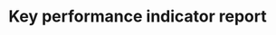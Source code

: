 # Key performance indicator report

<script type="text/javascript" src="https://cdn.bokeh.org/bokeh/release/bokeh-2.4.3.min.js"></script>
<script type="text/javascript" src="https://cdn.bokeh.org/bokeh/release/bokeh-tables-2.4.3.min.js"></script>

<script type="text/javascript">
        (function() {
  const fn = function() {
    Bokeh.safely(function() {
      (function(root) {
        function embed_document(root) {
        const docs_json = '{"b6d12c0f-2882-4df0-99be-24f860cb14ed":{"defs":[],"roots":{"references":[{"attributes":{"source":{"id":"3933"}},"id":"3991","type":"CDSView"},{"attributes":{"line_alpha":{"value":0.2},"line_width":{"value":2},"x0":{"field":"x"},"x1":{"field":"x"},"y0":{"field":"box_top"},"y1":{"field":"high"}},"id":"4051","type":"Segment"},{"attributes":{},"id":"4148","type":"StringFormatter"},{"attributes":{"coordinates":null,"data_source":{"id":"3933"},"glyph":{"id":"3981"},"group":null,"hover_glyph":null,"muted_glyph":{"id":"3983"},"nonselection_glyph":{"id":"3982"},"view":{"id":"3985"}},"id":"3984","type":"GlyphRenderer"},{"attributes":{"coordinates":null,"data_source":{"id":"3934"},"glyph":{"id":"4043"},"group":null,"hover_glyph":null,"muted_glyph":{"id":"4045"},"nonselection_glyph":{"id":"4044"},"view":{"id":"4047"}},"id":"4046","type":"GlyphRenderer"},{"attributes":{},"id":"3954","type":"CategoricalTicker"},{"attributes":{"below":[{"id":"3953"}],"center":[{"id":"3955"},{"id":"3959"}],"height":800,"left":[{"id":"3956"}],"margin":[10,10,10,10],"renderers":[{"id":"3978"},{"id":"3984"},{"id":"3990"},{"id":"3996"},{"id":"4002"}],"sizing_mode":"scale_width","title":{"id":"3944"},"toolbar":{"id":"3967"},"width":1600,"x_range":{"id":"3942"},"x_scale":{"id":"3949"},"y_range":{"id":"3947"},"y_scale":{"id":"3951"}},"id":"3943","subtype":"Figure","type":"Plot"},{"attributes":{"coordinates":null,"data_source":{"id":"3934"},"glyph":{"id":"4061"},"group":null,"hover_glyph":null,"muted_glyph":{"id":"4063"},"nonselection_glyph":{"id":"4062"},"view":{"id":"4065"}},"id":"4064","type":"GlyphRenderer"},{"attributes":{},"id":"4147","type":"StringEditor"},{"attributes":{"coordinates":null,"data_source":{"id":"3933"},"glyph":{"id":"3987"},"group":null,"hover_glyph":null,"muted_glyph":{"id":"3989"},"nonselection_glyph":{"id":"3988"},"view":{"id":"3991"}},"id":"3990","type":"GlyphRenderer"},{"attributes":{"axis":{"id":"3956"},"coordinates":null,"dimension":1,"group":null,"ticker":null},"id":"3959","type":"Grid"},{"attributes":{"editor":{"id":"4147"},"field":"exe","formatter":{"id":"4146"},"title":"Benchmark"},"id":"3936","type":"TableColumn"},{"attributes":{},"id":"4159","type":"Selection"},{"attributes":{"fill_alpha":{"value":0.1},"fill_color":{"field":"x","transform":{"id":"3932"}},"hatch_alpha":{"value":0.1},"line_alpha":{"value":0.1},"line_width":{"value":2},"marker":{"value":"dash"},"size":{"value":25},"x":{"field":"x"},"y":{"field":"low"}},"id":"4068","type":"Scatter"},{"attributes":{"line_alpha":{"value":0.1},"line_width":{"value":2},"x0":{"field":"x"},"x1":{"field":"x"},"y0":{"field":"box_bottom"},"y1":{"field":"low"}},"id":"3976","type":"Segment"},{"attributes":{"coordinates":null,"data_source":{"id":"3933"},"glyph":{"id":"3975"},"group":null,"hover_glyph":null,"muted_glyph":{"id":"3977"},"nonselection_glyph":{"id":"3976"},"view":{"id":"3979"}},"id":"3978","type":"GlyphRenderer"},{"attributes":{},"id":"3949","type":"CategoricalScale"},{"attributes":{"source":{"id":"3933"}},"id":"3997","type":"CDSView"},{"attributes":{"source":{"id":"3934"}},"id":"4065","type":"CDSView"},{"attributes":{"bottom_units":"screen","coordinates":null,"fill_alpha":0.5,"fill_color":"lightgrey","group":null,"left_units":"screen","level":"overlay","line_alpha":1.0,"line_color":"black","line_dash":[4,4],"line_width":2,"right_units":"screen","syncable":false,"top_units":"screen"},"id":"3966","type":"BoxAnnotation"},{"attributes":{"line_alpha":{"value":0.2},"line_width":{"value":2},"x0":{"field":"x"},"x1":{"field":"x"},"y0":{"field":"box_bottom"},"y1":{"field":"low"}},"id":"3977","type":"Segment"},{"attributes":{"bottom":{"field":"box_bottom"},"fill_color":{"field":"x","transform":{"id":"3932"}},"top":{"field":"box_top"},"width":{"value":0.2},"x":{"field":"x"}},"id":"3987","type":"VBar"},{"attributes":{"line_alpha":{"value":0.2},"line_width":{"value":2},"x0":{"field":"x"},"x1":{"field":"x"},"y0":{"field":"box_top"},"y1":{"field":"high"}},"id":"3983","type":"Segment"},{"attributes":{},"id":"3957","type":"BasicTicker"},{"attributes":{},"id":"4158","type":"UnionRenderers"},{"attributes":{"factors":[["rmw_cyclonedds_cpp","autoware_default_cbg"],["rmw_cyclonedds_cpp","autoware_default_multithreaded"],["rmw_cyclonedds_cpp","autoware_default_prioritized"],["rmw_cyclonedds_cpp","autoware_default_singlethreaded"],["rmw_cyclonedds_cpp","autoware_default_staticsinglethreaded"]],"range_padding":0.1},"id":"3942","type":"FactorRange"},{"attributes":{},"id":"4155","type":"StringEditor"},{"attributes":{"coordinates":null,"data_source":{"id":"3934"},"glyph":{"id":"4055"},"group":null,"hover_glyph":null,"muted_glyph":{"id":"4057"},"nonselection_glyph":{"id":"4056"},"view":{"id":"4059"}},"id":"4058","type":"GlyphRenderer"},{"attributes":{"end":1,"factors":["rmw_cyclonedds_cpp"],"palette":["#00204C"]},"id":"3932","type":"CategoricalColorMapper"},{"attributes":{"fill_color":{"field":"x","transform":{"id":"3932"}},"line_width":{"value":2},"marker":{"value":"dash"},"size":{"value":25},"x":{"field":"x"},"y":{"field":"low"}},"id":"4067","type":"Scatter"},{"attributes":{"coordinates":null,"data_source":{"id":"3934"},"glyph":{"id":"4049"},"group":null,"hover_glyph":null,"muted_glyph":{"id":"4051"},"nonselection_glyph":{"id":"4050"},"view":{"id":"4053"}},"id":"4052","type":"GlyphRenderer"},{"attributes":{"source":{"id":"4074"}},"id":"4077","type":"CDSView"},{"attributes":{"bottom":{"field":"box_bottom"},"fill_alpha":{"value":0.1},"fill_color":{"field":"x","transform":{"id":"3932"}},"hatch_alpha":{"value":0.1},"line_alpha":{"value":0.1},"top":{"field":"box_top"},"width":{"value":0.2},"x":{"field":"x"}},"id":"4056","type":"VBar"},{"attributes":{"below":[{"id":"4089"}],"center":[{"id":"4091"},{"id":"4095"}],"height":800,"left":[{"id":"4092"}],"margin":[10,10,10,10],"renderers":[{"id":"4114"},{"id":"4120"},{"id":"4126"},{"id":"4132"},{"id":"4138"}],"sizing_mode":"scale_width","title":{"id":"4080"},"toolbar":{"id":"4103"},"width":1600,"x_range":{"id":"4078"},"x_scale":{"id":"4085"},"y_range":{"id":"4083"},"y_scale":{"id":"4087"}},"id":"4079","subtype":"Figure","type":"Plot"},{"attributes":{"tools":[{"id":"3960"},{"id":"3961"},{"id":"3962"},{"id":"3963"},{"id":"3964"},{"id":"3965"},{"id":"4004"}]},"id":"3967","type":"Toolbar"},{"attributes":{"factors":[["rmw_cyclonedds_cpp","autoware_default_cbg"],["rmw_cyclonedds_cpp","autoware_default_multithreaded"],["rmw_cyclonedds_cpp","autoware_default_prioritized"],["rmw_cyclonedds_cpp","autoware_default_singlethreaded"],["rmw_cyclonedds_cpp","autoware_default_staticsinglethreaded"]],"range_padding":0.1},"id":"4078","type":"FactorRange"},{"attributes":{"fill_alpha":{"value":0.2},"fill_color":{"field":"x","transform":{"id":"3932"}},"hatch_alpha":{"value":0.2},"line_alpha":{"value":0.2},"line_width":{"value":2},"marker":{"value":"dash"},"size":{"value":25},"x":{"field":"x"},"y":{"field":"low"}},"id":"4001","type":"Scatter"},{"attributes":{"fill_alpha":{"value":0.1},"fill_color":{"field":"x","transform":{"id":"3932"}},"hatch_alpha":{"value":0.1},"line_alpha":{"value":0.1},"line_width":{"value":2},"marker":{"value":"dash"},"size":{"value":25},"x":{"field":"x"},"y":{"field":"high"}},"id":"4062","type":"Scatter"},{"attributes":{"fill_alpha":{"value":0.1},"fill_color":{"field":"x","transform":{"id":"3932"}},"hatch_alpha":{"value":0.1},"line_alpha":{"value":0.1},"line_width":{"value":2},"marker":{"value":"dash"},"size":{"value":25},"x":{"field":"x"},"y":{"field":"low"}},"id":"4000","type":"Scatter"},{"attributes":{"source":{"id":"4006"}},"id":"4009","type":"CDSView"},{"attributes":{"editor":{"id":"4151"},"field":"low","formatter":{"id":"4150"},"title":"Min"},"id":"3938","type":"TableColumn"},{"attributes":{},"id":"4151","type":"StringEditor"},{"attributes":{"fill_alpha":{"value":0.1},"fill_color":{"field":"x","transform":{"id":"3932"}},"hatch_alpha":{"value":0.1},"line_alpha":{"value":0.1},"line_width":{"value":2},"marker":{"value":"dash"},"size":{"value":25},"x":{"field":"x"},"y":{"field":"low"}},"id":"4136","type":"Scatter"},{"attributes":{},"id":"4149","type":"StringEditor"},{"attributes":{"line_width":{"value":2},"x0":{"field":"x"},"x1":{"field":"x"},"y0":{"field":"box_bottom"},"y1":{"field":"low"}},"id":"3975","type":"Segment"},{"attributes":{"source":{"id":"3934"}},"id":"4059","type":"CDSView"},{"attributes":{},"id":"4152","type":"StringFormatter"},{"attributes":{"source":{"id":"4142"}},"id":"4145","type":"CDSView"},{"attributes":{"bottom":{"field":"box_bottom"},"fill_alpha":{"value":0.2},"fill_color":{"field":"x","transform":{"id":"3932"}},"hatch_alpha":{"value":0.2},"line_alpha":{"value":0.2},"top":{"field":"box_top"},"width":{"value":0.2},"x":{"field":"x"}},"id":"3989","type":"VBar"},{"attributes":{"bottom":{"field":"box_bottom"},"fill_alpha":{"value":0.2},"fill_color":{"field":"x","transform":{"id":"3932"}},"hatch_alpha":{"value":0.2},"line_alpha":{"value":0.2},"top":{"field":"box_top"},"width":{"value":0.2},"x":{"field":"x"}},"id":"4057","type":"VBar"},{"attributes":{"autosize_mode":"fit_viewport","columns":[{"id":"3936"},{"id":"3937"},{"id":"3938"},{"id":"3939"},{"id":"3940"},{"id":"3941"}],"height":250,"margin":[0,10,10,10],"source":{"id":"4142"},"view":{"id":"4145"},"width":1250},"id":"4143","type":"DataTable"},{"attributes":{"axis_label":"Latency (ms)","axis_label_text_font_size":"20px","coordinates":null,"formatter":{"id":"4176"},"group":null,"major_label_policy":{"id":"4177"},"major_label_text_font_size":"14px","ticker":{"id":"3957"}},"id":"3956","type":"LinearAxis"},{"attributes":{"fill_alpha":{"value":0.2},"fill_color":{"field":"x","transform":{"id":"3932"}},"hatch_alpha":{"value":0.2},"line_alpha":{"value":0.2},"line_width":{"value":2},"marker":{"value":"dash"},"size":{"value":25},"x":{"field":"x"},"y":{"field":"low"}},"id":"4069","type":"Scatter"},{"attributes":{},"id":"4153","type":"StringEditor"},{"attributes":{},"id":"4330","type":"UnionRenderers"},{"attributes":{},"id":"4156","type":"StringFormatter"},{"attributes":{},"id":"4157","type":"StringEditor"},{"attributes":{"editor":{"id":"4155"},"field":"high","formatter":{"id":"4154"},"title":"Max"},"id":"3940","type":"TableColumn"},{"attributes":{},"id":"4331","type":"Selection"},{"attributes":{"fill_alpha":{"value":0.2},"fill_color":{"field":"x","transform":{"id":"3932"}},"hatch_alpha":{"value":0.2},"line_alpha":{"value":0.2},"line_width":{"value":2},"marker":{"value":"dash"},"size":{"value":25},"x":{"field":"x"},"y":{"field":"high"}},"id":"4063","type":"Scatter"},{"attributes":{"line_width":{"value":2},"x0":{"field":"x"},"x1":{"field":"x"},"y0":{"field":"box_top"},"y1":{"field":"high"}},"id":"4049","type":"Segment"},{"attributes":{"editor":{"id":"4153"},"field":"mean","formatter":{"id":"4152"},"title":"Mean"},"id":"3939","type":"TableColumn"},{"attributes":{"fill_alpha":{"value":0.2},"fill_color":{"field":"x","transform":{"id":"3932"}},"hatch_alpha":{"value":0.2},"line_alpha":{"value":0.2},"line_width":{"value":2},"marker":{"value":"dash"},"size":{"value":25},"x":{"field":"x"},"y":{"field":"high"}},"id":"3995","type":"Scatter"},{"attributes":{"fill_alpha":{"value":0.1},"fill_color":{"field":"x","transform":{"id":"3932"}},"hatch_alpha":{"value":0.1},"line_alpha":{"value":0.1},"line_width":{"value":2},"marker":{"value":"dash"},"size":{"value":25},"x":{"field":"x"},"y":{"field":"high"}},"id":"3994","type":"Scatter"},{"attributes":{"data":{"box_bottom":{"__ndarray__":"A+FUtW7+WEDRtMTKaPhYQLR4DOq2/VhAad5xio7cVUDoTUUqjItWQA==","dtype":"float64","order":"little","shape":[5]},"box_top":{"__ndarray__":"4TPIE3cBWUD3dHXHYgdZQD7JwnweAllAXW3F/rIjXEB+h6JAn3JbQA==","dtype":"float64","order":"little","shape":[5]},"exe":["autoware_default_cbg","autoware_default_multithreaded","autoware_default_prioritized","autoware_default_singlethreaded","autoware_default_staticsinglethreaded"],"high":{"__ndarray__":"TDeJQWAFWUA9CtejcD1ZQHe+nxovBVlAMzMzMzNbX0CcxCCwcuBeQA==","dtype":"float64","order":"little","shape":[5]},"index":[2,8,14,11,5],"low":{"__ndarray__":"bef7qfH6WEBSuB6F68lYQNEi2/l++lhArkfhehTmUUCTGARWDh1TQA==","dtype":"float64","order":"little","shape":[5]},"mean":{"__ndarray__":"coqO5PL/WEDkFB3J5f9YQPmgZ7Pq/1hA46WbxCAAWUCz6nO1Ff9YQA==","dtype":"float64","order":"little","shape":[5]},"rmw":["rmw_cyclonedds_cpp","rmw_cyclonedds_cpp","rmw_cyclonedds_cpp","rmw_cyclonedds_cpp","rmw_cyclonedds_cpp"],"std_dev":{"__ndarray__":"m++WmvNCmD+YTYBh+fO9PxUmQtlKnqE/zTtO0ZEcKUBc5nRZTJwjQA==","dtype":"float64","order":"little","shape":[5]},"type":["period","period","period","period","period"],"x":[["rmw_cyclonedds_cpp","autoware_default_cbg"],["rmw_cyclonedds_cpp","autoware_default_multithreaded"],["rmw_cyclonedds_cpp","autoware_default_prioritized"],["rmw_cyclonedds_cpp","autoware_default_singlethreaded"],["rmw_cyclonedds_cpp","autoware_default_staticsinglethreaded"]]},"selected":{"id":"4402"},"selection_policy":{"id":"4401"}},"id":"3935","type":"ColumnDataSource"},{"attributes":{"axis":{"id":"3953"},"coordinates":null,"group":null,"ticker":null},"id":"3955","type":"Grid"},{"attributes":{"line_alpha":{"value":0.1},"line_width":{"value":2},"x0":{"field":"x"},"x1":{"field":"x"},"y0":{"field":"box_top"},"y1":{"field":"high"}},"id":"3982","type":"Segment"},{"attributes":{"line_alpha":{"value":0.2},"line_width":{"value":2},"x0":{"field":"x"},"x1":{"field":"x"},"y0":{"field":"box_bottom"},"y1":{"field":"low"}},"id":"4045","type":"Segment"},{"attributes":{"coordinates":null,"data_source":{"id":"3933"},"glyph":{"id":"3999"},"group":null,"hover_glyph":null,"muted_glyph":{"id":"4001"},"nonselection_glyph":{"id":"4000"},"view":{"id":"4003"}},"id":"4002","type":"GlyphRenderer"},{"attributes":{"source":{"id":"3934"}},"id":"4053","type":"CDSView"},{"attributes":{"bottom":{"field":"box_bottom"},"fill_color":{"field":"x","transform":{"id":"3932"}},"top":{"field":"box_top"},"width":{"value":0.2},"x":{"field":"x"}},"id":"4055","type":"VBar"},{"attributes":{"coordinates":null,"group":null,"text":"Latency Summary 120s [FrontLidarDriver/RearLidarDriver -&gt; ObjectCollisionEstimator]","text_font_size":"22px"},"id":"3944","type":"Title"},{"attributes":{"source":{"id":"3934"}},"id":"4047","type":"CDSView"},{"attributes":{"editor":{"id":"4157"},"field":"std_dev","formatter":{"id":"4156"},"title":"Std. Dev."},"id":"3941","type":"TableColumn"},{"attributes":{},"id":"4150","type":"StringFormatter"},{"attributes":{"fill_color":{"field":"x","transform":{"id":"3932"}},"line_width":{"value":2},"marker":{"value":"dash"},"size":{"value":25},"x":{"field":"x"},"y":{"field":"low"}},"id":"3999","type":"Scatter"},{"attributes":{"axis_label":"Executors (with RMW)","axis_label_text_font_size":"20px","coordinates":null,"formatter":{"id":"4179"},"group":null,"group_text_font_size":"15px","major_label_orientation":0.19634954084936207,"major_label_policy":{"id":"4180"},"major_label_text_font_size":"14px","ticker":{"id":"3954"}},"id":"3953","type":"CategoricalAxis"},{"attributes":{"editor":{"id":"4149"},"field":"rmw","formatter":{"id":"4148"},"title":"RMW"},"id":"3937","type":"TableColumn"},{"attributes":{"fill_color":{"field":"x","transform":{"id":"3932"}},"line_width":{"value":2},"marker":{"value":"dash"},"size":{"value":25},"x":{"field":"x"},"y":{"field":"high"}},"id":"3993","type":"Scatter"},{"attributes":{"line_alpha":{"value":0.1},"line_width":{"value":2},"x0":{"field":"x"},"x1":{"field":"x"},"y0":{"field":"box_top"},"y1":{"field":"high"}},"id":"4050","type":"Segment"},{"attributes":{},"id":"4154","type":"StringFormatter"},{"attributes":{"data":{"box_bottom":{"__ndarray__":"AAAAAAAAAAAAAAAAAAAAAAAAAAAAAAAAAAAAAAAAAAAAAAAAAAAAAA==","dtype":"float64","order":"little","shape":[5]},"box_top":{"__ndarray__":"AAAAAAAAAAAAAAAAAAAAAAAAAAAAAAAAAAAAAAAAAAAAAAAAAAAAAA==","dtype":"float64","order":"little","shape":[5]},"exe":["autoware_default_cbg","autoware_default_multithreaded","autoware_default_prioritized","autoware_default_singlethreaded","autoware_default_staticsinglethreaded"],"high":{"__ndarray__":"AAAAAAAAAAAAAAAAAAAAAAAAAAAAAAAAAAAAAAAAAAAAAAAAAAAAAA==","dtype":"float64","order":"little","shape":[5]},"index":[1,7,13,10,4],"low":{"__ndarray__":"AAAAAAAAAAAAAAAAAAAAAAAAAAAAAAAAAAAAAAAAAAAAAAAAAAAAAA==","dtype":"float64","order":"little","shape":[5]},"mean":{"__ndarray__":"AAAAAAAAAAAAAAAAAAAAAAAAAAAAAAAAAAAAAAAAAAAAAAAAAAAAAA==","dtype":"float64","order":"little","shape":[5]},"rmw":["rmw_cyclonedds_cpp","rmw_cyclonedds_cpp","rmw_cyclonedds_cpp","rmw_cyclonedds_cpp","rmw_cyclonedds_cpp"],"std_dev":{"__ndarray__":"AAAAAAAAAAAAAAAAAAAAAAAAAAAAAAAAAAAAAAAAAAAAAAAAAAAAAA==","dtype":"float64","order":"little","shape":[5]},"type":["dropped","dropped","dropped","dropped","dropped"],"x":[["rmw_cyclonedds_cpp","autoware_default_cbg"],["rmw_cyclonedds_cpp","autoware_default_multithreaded"],["rmw_cyclonedds_cpp","autoware_default_prioritized"],["rmw_cyclonedds_cpp","autoware_default_singlethreaded"],["rmw_cyclonedds_cpp","autoware_default_staticsinglethreaded"]]},"selected":{"id":"4268"},"selection_policy":{"id":"4267"}},"id":"3934","type":"ColumnDataSource"},{"attributes":{},"id":"4099","type":"SaveTool"},{"attributes":{"source":{"id":"3933"}},"id":"3985","type":"CDSView"},{"attributes":{"line_alpha":{"value":0.1},"line_width":{"value":2},"x0":{"field":"x"},"x1":{"field":"x"},"y0":{"field":"box_bottom"},"y1":{"field":"low"}},"id":"4044","type":"Segment"},{"attributes":{"start":0},"id":"3947","type":"DataRange1d"},{"attributes":{"coordinates":null,"data_source":{"id":"3933"},"glyph":{"id":"3993"},"group":null,"hover_glyph":null,"muted_glyph":{"id":"3995"},"nonselection_glyph":{"id":"3994"},"view":{"id":"3997"}},"id":"3996","type":"GlyphRenderer"},{"attributes":{},"id":"3951","type":"LinearScale"},{"attributes":{"bottom":{"field":"box_bottom"},"fill_alpha":{"value":0.1},"fill_color":{"field":"x","transform":{"id":"3932"}},"hatch_alpha":{"value":0.1},"line_alpha":{"value":0.1},"top":{"field":"box_top"},"width":{"value":0.2},"x":{"field":"x"}},"id":"3988","type":"VBar"},{"attributes":{"fill_alpha":{"value":0.2},"fill_color":{"field":"x","transform":{"id":"3932"}},"hatch_alpha":{"value":0.2},"line_alpha":{"value":0.2},"line_width":{"value":2},"marker":{"value":"dash"},"size":{"value":25},"x":{"field":"x"},"y":{"field":"low"}},"id":"4137","type":"Scatter"},{"attributes":{"fill_color":{"field":"x","transform":{"id":"3932"}},"line_width":{"value":2},"marker":{"value":"dash"},"size":{"value":25},"x":{"field":"x"},"y":{"field":"high"}},"id":"4061","type":"Scatter"},{"attributes":{"data":{"box_bottom":{"__ndarray__":"XVDfMqfzNUApH4Kq0RM5QFlv1ArT0zZAkZvhBnzyYEAsYAK37vpaQA==","dtype":"float64","order":"little","shape":[5]},"box_top":{"__ndarray__":"MPDce7igQkDNeFvptXE6QGXjwRa7YThAIy2VtyNYY0BQ3zKny+5cQA==","dtype":"float64","order":"little","shape":[5]},"exe":["autoware_default_cbg","autoware_default_multithreaded","autoware_default_prioritized","autoware_default_singlethreaded","autoware_default_staticsinglethreaded"],"high":{"__ndarray__":"JLn8h/QbSUDVCWgibEg9QDvfT42XRkFAeekmMQjgZECR7Xw/NbZdQA==","dtype":"float64","order":"little","shape":[5]},"index":[0,6,12,9,3],"low":{"__ndarray__":"N4lBYOVgN0CppE5AE2E4QPmgZ7PqAzdADAIrhxZlYEApXI/C9YBXQA==","dtype":"float64","order":"little","shape":[5]},"mean":{"__ndarray__":"X5hMFYyaPUD7y+7Jw8I5QF8pyxDHmjdAWmQ7308lYkC+nxov3fRbQA==","dtype":"float64","order":"little","shape":[5]},"rmw":["rmw_cyclonedds_cpp","rmw_cyclonedds_cpp","rmw_cyclonedds_cpp","rmw_cyclonedds_cpp","rmw_cyclonedds_cpp"],"std_dev":{"__ndarray__":"CCC1iZObHkAxmpXtQ97lP8RA176A3ug/k4ychT0tI0A98gcDzz0PQA==","dtype":"float64","order":"little","shape":[5]},"type":["latency","latency","latency","latency","latency"],"x":[["rmw_cyclonedds_cpp","autoware_default_cbg"],["rmw_cyclonedds_cpp","autoware_default_multithreaded"],["rmw_cyclonedds_cpp","autoware_default_prioritized"],["rmw_cyclonedds_cpp","autoware_default_singlethreaded"],["rmw_cyclonedds_cpp","autoware_default_staticsinglethreaded"]]},"selected":{"id":"4182"},"selection_policy":{"id":"4181"}},"id":"3933","type":"ColumnDataSource"},{"attributes":{"source":{"id":"3933"}},"id":"3979","type":"CDSView"},{"attributes":{"line_width":{"value":2},"x0":{"field":"x"},"x1":{"field":"x"},"y0":{"field":"box_top"},"y1":{"field":"high"}},"id":"3981","type":"Segment"},{"attributes":{"data":{"box_bottom":{"__ndarray__":"AAAAAAAAAAAAAAAAAAAAAAAAAAAAAAAAAAAAAAAAAAAAAAAAAAAAAA==","dtype":"float64","order":"little","shape":[5]},"box_top":{"__ndarray__":"AAAAAAAAAAAAAAAAAAAAAAAAAAAAAAAAAAAAAAAAAAAAAAAAAAAAAA==","dtype":"float64","order":"little","shape":[5]},"exe":["autoware_default_cbg","autoware_default_multithreaded","autoware_default_prioritized","autoware_default_singlethreaded","autoware_default_staticsinglethreaded"],"high":{"__ndarray__":"AAAAAAAAAAAAAAAAAAAAAAAAAAAAAAAAAAAAAAAAAAAAAAAAAAAAAA==","dtype":"float64","order":"little","shape":[5]},"index":[1,7,13,10,4],"low":{"__ndarray__":"AAAAAAAAAAAAAAAAAAAAAAAAAAAAAAAAAAAAAAAAAAAAAAAAAAAAAA==","dtype":"float64","order":"little","shape":[5]},"mean":{"__ndarray__":"AAAAAAAAAAAAAAAAAAAAAAAAAAAAAAAAAAAAAAAAAAAAAAAAAAAAAA==","dtype":"float64","order":"little","shape":[5]},"rmw":["rmw_cyclonedds_cpp","rmw_cyclonedds_cpp","rmw_cyclonedds_cpp","rmw_cyclonedds_cpp","rmw_cyclonedds_cpp"],"std_dev":{"__ndarray__":"AAAAAAAAAAAAAAAAAAAAAAAAAAAAAAAAAAAAAAAAAAAAAAAAAAAAAA==","dtype":"float64","order":"little","shape":[5]},"type":["dropped","dropped","dropped","dropped","dropped"]},"selected":{"id":"4221"},"selection_policy":{"id":"4220"}},"id":"4074","type":"ColumnDataSource"},{"attributes":{},"id":"4101","type":"HelpTool"},{"attributes":{"axis":{"id":"4089"},"coordinates":null,"group":null,"ticker":null},"id":"4091","type":"Grid"},{"attributes":{"axis_label":"Executors (with RMW)","axis_label_text_font_size":"20px","coordinates":null,"formatter":{"id":"4265"},"group":null,"group_text_font_size":"15px","major_label_orientation":0.19634954084936207,"major_label_policy":{"id":"4266"},"major_label_text_font_size":"14px","ticker":{"id":"4022"}},"id":"4021","type":"CategoricalAxis"},{"attributes":{},"id":"4262","type":"BasicTickFormatter"},{"attributes":{"coordinates":null,"data_source":{"id":"3935"},"glyph":{"id":"4117"},"group":null,"hover_glyph":null,"muted_glyph":{"id":"4119"},"nonselection_glyph":{"id":"4118"},"view":{"id":"4121"}},"id":"4120","type":"GlyphRenderer"},{"attributes":{"factors":[["rmw_cyclonedds_cpp","autoware_default_cbg"],["rmw_cyclonedds_cpp","autoware_default_multithreaded"],["rmw_cyclonedds_cpp","autoware_default_prioritized"],["rmw_cyclonedds_cpp","autoware_default_singlethreaded"],["rmw_cyclonedds_cpp","autoware_default_staticsinglethreaded"]],"range_padding":0.1},"id":"4010","type":"FactorRange"},{"attributes":{"source":{"id":"3935"}},"id":"4127","type":"CDSView"},{"attributes":{"overlay":{"id":"4102"}},"id":"4098","type":"BoxZoomTool"},{"attributes":{},"id":"4263","type":"AllLabels"},{"attributes":{"bottom":{"field":"box_bottom"},"fill_alpha":{"value":0.1},"fill_color":{"field":"x","transform":{"id":"3932"}},"hatch_alpha":{"value":0.1},"line_alpha":{"value":0.1},"top":{"field":"box_top"},"width":{"value":0.2},"x":{"field":"x"}},"id":"4124","type":"VBar"},{"attributes":{"below":[{"id":"4021"}],"center":[{"id":"4023"},{"id":"4027"}],"height":800,"left":[{"id":"4024"}],"margin":[10,10,10,10],"renderers":[{"id":"4046"},{"id":"4052"},{"id":"4058"},{"id":"4064"},{"id":"4070"}],"sizing_mode":"scale_width","title":{"id":"4012"},"toolbar":{"id":"4035"},"width":1600,"x_range":{"id":"4010"},"x_scale":{"id":"4017"},"y_range":{"id":"4015"},"y_scale":{"id":"4019"}},"id":"4011","subtype":"Figure","type":"Plot"},{"attributes":{"source":{"id":"3935"}},"id":"4139","type":"CDSView"},{"attributes":{},"id":"4019","type":"LinearScale"},{"attributes":{"bottom":{"field":"box_bottom"},"fill_color":{"field":"x","transform":{"id":"3932"}},"top":{"field":"box_top"},"width":{"value":0.2},"x":{"field":"x"}},"id":"4123","type":"VBar"},{"attributes":{},"id":"3961","type":"WheelZoomTool"},{"attributes":{},"id":"4265","type":"CategoricalTickFormatter"},{"attributes":{"source":{"id":"3935"}},"id":"4121","type":"CDSView"},{"attributes":{"source":{"id":"3935"}},"id":"4115","type":"CDSView"},{"attributes":{},"id":"4266","type":"AllLabels"},{"attributes":{"coordinates":null,"data_source":{"id":"3934"},"glyph":{"id":"4067"},"group":null,"hover_glyph":null,"muted_glyph":{"id":"4069"},"nonselection_glyph":{"id":"4068"},"view":{"id":"4071"}},"id":"4070","type":"GlyphRenderer"},{"attributes":{},"id":"4100","type":"ResetTool"},{"attributes":{"overlay":{"id":"3966"}},"id":"3962","type":"BoxZoomTool"},{"attributes":{},"id":"4182","type":"Selection"},{"attributes":{"coordinates":null,"group":null,"text":"Behavior Planner Jitter Summary 120s","text_font_size":"22px"},"id":"4080","type":"Title"},{"attributes":{},"id":"3960","type":"PanTool"},{"attributes":{"axis":{"id":"4092"},"coordinates":null,"dimension":1,"group":null,"ticker":null},"id":"4095","type":"Grid"},{"attributes":{"fill_color":{"field":"x","transform":{"id":"3932"}},"line_width":{"value":2},"marker":{"value":"dash"},"size":{"value":25},"x":{"field":"x"},"y":{"field":"low"}},"id":"4135","type":"Scatter"},{"attributes":{"fill_alpha":{"value":0.1},"fill_color":{"field":"x","transform":{"id":"3932"}},"hatch_alpha":{"value":0.1},"line_alpha":{"value":0.1},"line_width":{"value":2},"marker":{"value":"dash"},"size":{"value":25},"x":{"field":"x"},"y":{"field":"high"}},"id":"4130","type":"Scatter"},{"attributes":{},"id":"4087","type":"LinearScale"},{"attributes":{},"id":"3964","type":"ResetTool"},{"attributes":{"line_width":{"value":2},"x0":{"field":"x"},"x1":{"field":"x"},"y0":{"field":"box_bottom"},"y1":{"field":"low"}},"id":"4111","type":"Segment"},{"attributes":{"bottom":{"field":"box_bottom"},"fill_alpha":{"value":0.2},"fill_color":{"field":"x","transform":{"id":"3932"}},"hatch_alpha":{"value":0.2},"line_alpha":{"value":0.2},"top":{"field":"box_top"},"width":{"value":0.2},"x":{"field":"x"}},"id":"4125","type":"VBar"},{"attributes":{"start":0},"id":"4083","type":"DataRange1d"},{"attributes":{"tools":[{"id":"4096"},{"id":"4097"},{"id":"4098"},{"id":"4099"},{"id":"4100"},{"id":"4101"},{"id":"4140"}]},"id":"4103","type":"Toolbar"},{"attributes":{},"id":"4028","type":"PanTool"},{"attributes":{},"id":"4267","type":"UnionRenderers"},{"attributes":{},"id":"4093","type":"BasicTicker"},{"attributes":{"callback":null,"tooltips":[["Benchmark","@{exe} [@{rmw}]"],["Average Dropped Messages","@{mean}{0.00}"],["Minimum Dropped Messages","@{low}{0.00}"],["Maximum Dropped Messages","@{high}{0.00}"]]},"id":"4072","type":"HoverTool"},{"attributes":{"line_alpha":{"value":0.2},"line_width":{"value":2},"x0":{"field":"x"},"x1":{"field":"x"},"y0":{"field":"box_top"},"y1":{"field":"high"}},"id":"4119","type":"Segment"},{"attributes":{"source":{"id":"3933"}},"id":"4003","type":"CDSView"},{"attributes":{},"id":"4097","type":"WheelZoomTool"},{"attributes":{},"id":"4396","type":"BasicTickFormatter"},{"attributes":{},"id":"4268","type":"Selection"},{"attributes":{"coordinates":null,"data_source":{"id":"3935"},"glyph":{"id":"4123"},"group":null,"hover_glyph":null,"muted_glyph":{"id":"4125"},"nonselection_glyph":{"id":"4124"},"view":{"id":"4127"}},"id":"4126","type":"GlyphRenderer"},{"attributes":{"autosize_mode":"fit_viewport","columns":[{"id":"3936"},{"id":"3937"},{"id":"3938"},{"id":"3939"},{"id":"3940"},{"id":"3941"}],"height":250,"margin":[0,10,10,10],"source":{"id":"4074"},"view":{"id":"4077"},"width":1250},"id":"4075","type":"DataTable"},{"attributes":{"axis_label":"Period (ms)","axis_label_text_font_size":"20px","coordinates":null,"formatter":{"id":"4396"},"group":null,"major_label_policy":{"id":"4397"},"major_label_text_font_size":"14px","ticker":{"id":"4093"}},"id":"4092","type":"LinearAxis"},{"attributes":{},"id":"4397","type":"AllLabels"},{"attributes":{},"id":"4022","type":"CategoricalTicker"},{"attributes":{"data":{"box_bottom":{"__ndarray__":"wcqhRbbzNUDByqFFthM5QMHKoUW20zZA0SLb+X7yYEBt5/up8fpaQA==","dtype":"float64","order":"little","shape":[5]},"box_top":{"__ndarray__":"VOOlm8SgQkCLbOf7qXE6QG8Sg8DKYThA46WbxCBYY0AQWDm0yO5cQA==","dtype":"float64","order":"little","shape":[5]},"exe":["autoware_default_cbg","autoware_default_multithreaded","autoware_default_prioritized","autoware_default_singlethreaded","autoware_default_staticsinglethreaded"],"high":{"__ndarray__":"lkOLbOcbSUCcxCCwckg9QC2yne+nRkFAeekmMQjgZECR7Xw/NbZdQA==","dtype":"float64","order":"little","shape":[5]},"index":[0,6,12,9,3],"low":{"__ndarray__":"VOOlm8RgN0AbL90kBmE4QKRwPQrXAzdADAIrhxZlYEApXI/C9YBXQA==","dtype":"float64","order":"little","shape":[5]},"mean":{"__ndarray__":"tMh2vp+aPUCJQWDl0MI5QHsUrkfhmjdAWmQ7308lYkC+nxov3fRbQA==","dtype":"float64","order":"little","shape":[5]},"rmw":["rmw_cyclonedds_cpp","rmw_cyclonedds_cpp","rmw_cyclonedds_cpp","rmw_cyclonedds_cpp","rmw_cyclonedds_cpp"],"std_dev":{"__ndarray__":"z/dT46WbHkBCYOXQItvlP3e+nxov3eg/kxgEVg4tI0A9CtejcD0PQA==","dtype":"float64","order":"little","shape":[5]},"type":["latency","latency","latency","latency","latency"]},"selected":{"id":"4159"},"selection_policy":{"id":"4158"}},"id":"4006","type":"ColumnDataSource"},{"attributes":{},"id":"4399","type":"CategoricalTickFormatter"},{"attributes":{"tools":[{"id":"4028"},{"id":"4029"},{"id":"4030"},{"id":"4031"},{"id":"4032"},{"id":"4033"},{"id":"4072"}]},"id":"4035","type":"Toolbar"},{"attributes":{},"id":"4220","type":"UnionRenderers"},{"attributes":{"source":{"id":"3935"}},"id":"4133","type":"CDSView"},{"attributes":{},"id":"4400","type":"AllLabels"},{"attributes":{},"id":"4096","type":"PanTool"},{"attributes":{},"id":"4221","type":"Selection"},{"attributes":{"line_alpha":{"value":0.1},"line_width":{"value":2},"x0":{"field":"x"},"x1":{"field":"x"},"y0":{"field":"box_top"},"y1":{"field":"high"}},"id":"4118","type":"Segment"},{"attributes":{},"id":"3963","type":"SaveTool"},{"attributes":{"overlay":{"id":"4034"}},"id":"4030","type":"BoxZoomTool"},{"attributes":{"fill_alpha":{"value":0.2},"fill_color":{"field":"x","transform":{"id":"3932"}},"hatch_alpha":{"value":0.2},"line_alpha":{"value":0.2},"line_width":{"value":2},"marker":{"value":"dash"},"size":{"value":25},"x":{"field":"x"},"y":{"field":"high"}},"id":"4131","type":"Scatter"},{"attributes":{"coordinates":null,"data_source":{"id":"3935"},"glyph":{"id":"4135"},"group":null,"hover_glyph":null,"muted_glyph":{"id":"4137"},"nonselection_glyph":{"id":"4136"},"view":{"id":"4139"}},"id":"4138","type":"GlyphRenderer"},{"attributes":{"callback":null,"tooltips":[["Benchmark","@{exe} [@{rmw}]"],["Average Latency (ms)","@{mean}{0.00}"],["Minimum Latency (ms)","@{low}{0.00}"],["Maximum Latency (ms)","@{high}{0.00}"]]},"id":"4004","type":"HoverTool"},{"attributes":{"axis":{"id":"4021"},"coordinates":null,"group":null,"ticker":null},"id":"4023","type":"Grid"},{"attributes":{},"id":"4146","type":"StringFormatter"},{"attributes":{"coordinates":null,"data_source":{"id":"3935"},"glyph":{"id":"4129"},"group":null,"hover_glyph":null,"muted_glyph":{"id":"4131"},"nonselection_glyph":{"id":"4130"},"view":{"id":"4133"}},"id":"4132","type":"GlyphRenderer"},{"attributes":{"axis":{"id":"4024"},"coordinates":null,"dimension":1,"group":null,"ticker":null},"id":"4027","type":"Grid"},{"attributes":{"fill_color":{"field":"x","transform":{"id":"3932"}},"line_width":{"value":2},"marker":{"value":"dash"},"size":{"value":25},"x":{"field":"x"},"y":{"field":"high"}},"id":"4129","type":"Scatter"},{"attributes":{"autosize_mode":"fit_viewport","columns":[{"id":"3936"},{"id":"3937"},{"id":"3938"},{"id":"3939"},{"id":"3940"},{"id":"3941"}],"height":250,"margin":[0,10,10,10],"source":{"id":"4006"},"view":{"id":"4009"},"width":1250},"id":"4007","type":"DataTable"},{"attributes":{},"id":"4179","type":"CategoricalTickFormatter"},{"attributes":{},"id":"4085","type":"CategoricalScale"},{"attributes":{},"id":"4401","type":"UnionRenderers"},{"attributes":{"start":0},"id":"4015","type":"DataRange1d"},{"attributes":{"line_width":{"value":2},"x0":{"field":"x"},"x1":{"field":"x"},"y0":{"field":"box_top"},"y1":{"field":"high"}},"id":"4117","type":"Segment"},{"attributes":{"data":{"box_bottom":{"__ndarray__":"WDm0yHb+WECq8dJNYvhYQARWDi2y/VhABoGVQ4vcVUDsUbgehYtWQA==","dtype":"float64","order":"little","shape":[5]},"box_top":{"__ndarray__":"tvP91HgBWUCPwvUoXAdZQCcxCKwcAllAwcqhRbYjXEC0yHa+n3JbQA==","dtype":"float64","order":"little","shape":[5]},"exe":["autoware_default_cbg","autoware_default_multithreaded","autoware_default_prioritized","autoware_default_singlethreaded","autoware_default_staticsinglethreaded"],"high":{"__ndarray__":"TDeJQWAFWUA9CtejcD1ZQHe+nxovBVlAMzMzMzNbX0CcxCCwcuBeQA==","dtype":"float64","order":"little","shape":[5]},"index":[2,8,14,11,5],"low":{"__ndarray__":"bef7qfH6WEBSuB6F68lYQNEi2/l++lhArkfhehTmUUCTGARWDh1TQA==","dtype":"float64","order":"little","shape":[5]},"mean":{"__ndarray__":"Di2yne//WEAdWmQ73/9YQA4tsp3v/1hA46WbxCAAWUDJdr6fGv9YQA==","dtype":"float64","order":"little","shape":[5]},"rmw":["rmw_cyclonedds_cpp","rmw_cyclonedds_cpp","rmw_cyclonedds_cpp","rmw_cyclonedds_cpp","rmw_cyclonedds_cpp"],"std_dev":{"__ndarray__":"+n5qvHSTmD/ByqFFtvO9P5zEILByaKE/6SYxCKwcKUBcj8L1KJwjQA==","dtype":"float64","order":"little","shape":[5]},"type":["period","period","period","period","period"]},"selected":{"id":"4331"},"selection_policy":{"id":"4330"}},"id":"4142","type":"ColumnDataSource"},{"attributes":{},"id":"4402","type":"Selection"},{"attributes":{},"id":"4181","type":"UnionRenderers"},{"attributes":{"line_width":{"value":2},"x0":{"field":"x"},"x1":{"field":"x"},"y0":{"field":"box_bottom"},"y1":{"field":"low"}},"id":"4043","type":"Segment"},{"attributes":{},"id":"4090","type":"CategoricalTicker"},{"attributes":{"bottom_units":"screen","coordinates":null,"fill_alpha":0.5,"fill_color":"lightgrey","group":null,"left_units":"screen","level":"overlay","line_alpha":1.0,"line_color":"black","line_dash":[4,4],"line_width":2,"right_units":"screen","syncable":false,"top_units":"screen"},"id":"4102","type":"BoxAnnotation"},{"attributes":{},"id":"4180","type":"AllLabels"},{"attributes":{},"id":"4177","type":"AllLabels"},{"attributes":{},"id":"4029","type":"WheelZoomTool"},{"attributes":{"axis_label":"Dropped Messages","axis_label_text_font_size":"20px","coordinates":null,"formatter":{"id":"4262"},"group":null,"major_label_policy":{"id":"4263"},"major_label_text_font_size":"14px","ticker":{"id":"4025"}},"id":"4024","type":"LinearAxis"},{"attributes":{"source":{"id":"3934"}},"id":"4071","type":"CDSView"},{"attributes":{"coordinates":null,"group":null,"text":"Dropped Messages Summary 120s [FrontLidarDriver/RearLidarDriver -&gt; ObjectCollisionEstimator]","text_font_size":"22px"},"id":"4012","type":"Title"},{"attributes":{"axis_label":"Executors (with RMW)","axis_label_text_font_size":"20px","coordinates":null,"formatter":{"id":"4399"},"group":null,"group_text_font_size":"15px","major_label_orientation":0.19634954084936207,"major_label_policy":{"id":"4400"},"major_label_text_font_size":"14px","ticker":{"id":"4090"}},"id":"4089","type":"CategoricalAxis"},{"attributes":{},"id":"4017","type":"CategoricalScale"},{"attributes":{"callback":null,"tooltips":[["Benchmark","@{exe} [@{rmw}]"],["Average Period (ms)","@{mean}{0.00}"],["Minimum Period (ms)","@{low}{0.00}"],["Maximum Period (ms)","@{high}{0.00}"]]},"id":"4140","type":"HoverTool"},{"attributes":{},"id":"4031","type":"SaveTool"},{"attributes":{"bottom_units":"screen","coordinates":null,"fill_alpha":0.5,"fill_color":"lightgrey","group":null,"left_units":"screen","level":"overlay","line_alpha":1.0,"line_color":"black","line_dash":[4,4],"line_width":2,"right_units":"screen","syncable":false,"top_units":"screen"},"id":"4034","type":"BoxAnnotation"},{"attributes":{},"id":"4033","type":"HelpTool"},{"attributes":{},"id":"4032","type":"ResetTool"},{"attributes":{"coordinates":null,"data_source":{"id":"3935"},"glyph":{"id":"4111"},"group":null,"hover_glyph":null,"muted_glyph":{"id":"4113"},"nonselection_glyph":{"id":"4112"},"view":{"id":"4115"}},"id":"4114","type":"GlyphRenderer"},{"attributes":{},"id":"4176","type":"BasicTickFormatter"},{"attributes":{},"id":"4025","type":"BasicTicker"},{"attributes":{"line_alpha":{"value":0.1},"line_width":{"value":2},"x0":{"field":"x"},"x1":{"field":"x"},"y0":{"field":"box_bottom"},"y1":{"field":"low"}},"id":"4112","type":"Segment"},{"attributes":{"line_alpha":{"value":0.2},"line_width":{"value":2},"x0":{"field":"x"},"x1":{"field":"x"},"y0":{"field":"box_bottom"},"y1":{"field":"low"}},"id":"4113","type":"Segment"},{"attributes":{},"id":"3965","type":"HelpTool"}],"root_ids":["4007","3943","4075","4011","4143","4079"]},"title":"Bokeh Application","version":"2.4.3"}}';
        const render_items = [{"docid":"b6d12c0f-2882-4df0-99be-24f860cb14ed","root_ids":["4007","3943","4075","4011","4143","4079"],"roots":{"3943":"51484ade-8fba-4d41-a1eb-c1ac392aaad3","4007":"58ae9b8f-0013-4b66-a037-8f7b4554082f","4011":"e9137190-e973-4a85-8a82-bf01100ec03c","4075":"d2edaee0-7df3-4f43-aa6d-94e9cd49d274","4079":"7af24849-f7b2-4a6b-b9db-fd2daa65ac9e","4143":"422d89e3-58f0-4248-a748-2857d73649ea"}}];
        root.Bokeh.embed.embed_items(docs_json, render_items);
        }
        if (root.Bokeh !== undefined) {
          embed_document(root);
        } else {
          let attempts = 0;
          const timer = setInterval(function(root) {
            if (root.Bokeh !== undefined) {
              clearInterval(timer);
              embed_document(root);
            } else {
              attempts++;
              if (attempts > 100) {
                clearInterval(timer);
                console.log("Bokeh: ERROR: Unable to run BokehJS code because BokehJS library is missing");
              }
            }
          }, 10, root)
        }
      })(window);
    });
  };
  if (document.readyState != "loading") fn();
  else document.addEventListener("DOMContentLoaded", fn);
})();
</script>


<div class="bk-root" id="58ae9b8f-0013-4b66-a037-8f7b4554082f" data-root-id="4007"></div>
<div class="bk-root" id="51484ade-8fba-4d41-a1eb-c1ac392aaad3" data-root-id="3943"></div>

<div class="bk-root" id="d2edaee0-7df3-4f43-aa6d-94e9cd49d274" data-root-id="4075"></div>
<div class="bk-root" id="e9137190-e973-4a85-8a82-bf01100ec03c" data-root-id="4011"></div>

<div class="bk-root" id="422d89e3-58f0-4248-a748-2857d73649ea" data-root-id="4143"></div>
<div class="bk-root" id="7af24849-f7b2-4a6b-b9db-fd2daa65ac9e" data-root-id="4079"></div>
